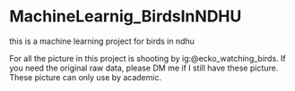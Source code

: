# MachineLearnig_BirdsInNDHU
this is a machine learning project for birds in ndhu

For all the picture in this project is shooting by ig:@ecko_watching_birds.
If you need the original raw data, please DM me if I still have these picture.
These picture can only use by academic.
